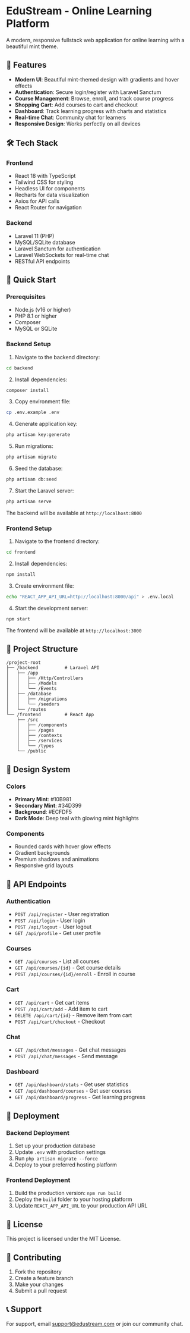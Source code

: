 # EduStream - Online Learning Platform

A modern, responsive fullstack web application for online learning with a beautiful mint theme.

## 🌈 Features

- **Modern UI**: Beautiful mint-themed design with gradients and hover effects
- **Authentication**: Secure login/register with Laravel Sanctum
- **Course Management**: Browse, enroll, and track course progress
- **Shopping Cart**: Add courses to cart and checkout
- **Dashboard**: Track learning progress with charts and statistics
- **Real-time Chat**: Community chat for learners
- **Responsive Design**: Works perfectly on all devices

## 🛠 Tech Stack

### Frontend
- React 18 with TypeScript
- Tailwind CSS for styling
- Headless UI for components
- Recharts for data visualization
- Axios for API calls
- React Router for navigation

### Backend
- Laravel 11 (PHP)
- MySQL/SQLite database
- Laravel Sanctum for authentication
- Laravel WebSockets for real-time chat
- RESTful API endpoints

## 🚀 Quick Start

### Prerequisites
- Node.js (v16 or higher)
- PHP 8.1 or higher
- Composer
- MySQL or SQLite

### Backend Setup

1. Navigate to the backend directory:
```bash
cd backend
```

2. Install dependencies:
```bash
composer install
```

3. Copy environment file:
```bash
cp .env.example .env
```

4. Generate application key:
```bash
php artisan key:generate
```

5. Run migrations:
```bash
php artisan migrate
```

6. Seed the database:
```bash
php artisan db:seed
```

7. Start the Laravel server:
```bash
php artisan serve
```

The backend will be available at `http://localhost:8000`

### Frontend Setup

1. Navigate to the frontend directory:
```bash
cd frontend
```

2. Install dependencies:
```bash
npm install
```

3. Create environment file:
```bash
echo "REACT_APP_API_URL=http://localhost:8000/api" > .env.local
```

4. Start the development server:
```bash
npm start
```

The frontend will be available at `http://localhost:3000`

## 📁 Project Structure

```
/project-root
├── /backend          # Laravel API
│   ├── /app
│   │   ├── /Http/Controllers
│   │   ├── /Models
│   │   └── /Events
│   ├── /database
│   │   ├── /migrations
│   │   └── /seeders
│   └── /routes
└── /frontend         # React App
    ├── /src
    │   ├── /components
    │   ├── /pages
    │   ├── /contexts
    │   ├── /services
    │   └── /types
    └── /public
```

## 🎨 Design System

### Colors
- **Primary Mint**: #10B981
- **Secondary Mint**: #34D399
- **Background**: #ECFDF5
- **Dark Mode**: Deep teal with glowing mint highlights

### Components
- Rounded cards with hover glow effects
- Gradient backgrounds
- Premium shadows and animations
- Responsive grid layouts

## 🔧 API Endpoints

### Authentication
- `POST /api/register` - User registration
- `POST /api/login` - User login
- `POST /api/logout` - User logout
- `GET /api/profile` - Get user profile

### Courses
- `GET /api/courses` - List all courses
- `GET /api/courses/{id}` - Get course details
- `POST /api/courses/{id}/enroll` - Enroll in course

### Cart
- `GET /api/cart` - Get cart items
- `POST /api/cart/add` - Add item to cart
- `DELETE /api/cart/{id}` - Remove item from cart
- `POST /api/cart/checkout` - Checkout

### Chat
- `GET /api/chat/messages` - Get chat messages
- `POST /api/chat/messages` - Send message

### Dashboard
- `GET /api/dashboard/stats` - Get user statistics
- `GET /api/dashboard/courses` - Get user courses
- `GET /api/dashboard/progress` - Get learning progress

## 🚀 Deployment

### Backend Deployment
1. Set up your production database
2. Update `.env` with production settings
3. Run `php artisan migrate --force`
4. Deploy to your preferred hosting platform

### Frontend Deployment
1. Build the production version: `npm run build`
2. Deploy the `build` folder to your hosting platform
3. Update `REACT_APP_API_URL` to your production API URL

## 📝 License

This project is licensed under the MIT License.

## 🤝 Contributing

1. Fork the repository
2. Create a feature branch
3. Make your changes
4. Submit a pull request

## 📞 Support

For support, email support@edustream.com or join our community chat.
